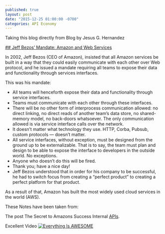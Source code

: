 ```yaml
---
published: true
layout: post
date: "2015-12-25 01:00:00 -0700"
categories: API Economy
---
```

Taking this blog directly from Blog by Jesus G. Hernandez

[## Jeff Bezos’ Mandate: Amazon and Web Services](http://jesusgilhernandez.com/2012/10/18/jeff-bezos-mandate-amazon-and-web-services/ "API Mandate Blog")

In 2002, Jeff Bezos (CEO of Amazon), insisted that all Amazon services be built in a way that they could easily communicate with each other over Web protocol, and he issued a mandate requiring all teams to expose their data and functionality through services interfaces.

This was his mandate:

> 
  - All teams will henceforth expose their data and functionality through service interfaces.
  - Teams must communicate with each other through these interfaces.
  - There will be no other form of interprocess communication allowed: no direct linking, no direct reads of another team’s data store, no shared-memory model, no back-doors whatsoever. The only communication allowed is via service interface calls over the network.
  - It doesn’t matter what technology they use. HTTP, Corba, Pubsub, custom protocols — doesn’t matter.
  - All service interfaces, without exception, must be designed from the ground up to be externalizable. That is to say, the team must plan and design to be able to expose the interface to developers in the outside world. No exceptions.
  - Anyone who doesn’t do this will be fired.
  - Thank you; have a nice day!
  - Jeff Bezos understood that in order for his company to be successful, he had to switch focus from creating a “perfect product” to creating a perfect platform for that product.


As a result of that, Amazon has built the most widely used cloud services in the world (AWS).

These Notes have been taken from:

The post The Secret to Amazons Success Internal [APIs](http://apievangelist.com/2012/01/12/the-secret-to-amazons-success-internal-apis/).


Excellent Video
[![Everything Is AWESOME](https://www.youtube.com/watch?v=NDWSr5dJejw/120.jpg)](https://www.youtube.com/watch?v=NDWSr5dJejw "SOA vs C Struct")


